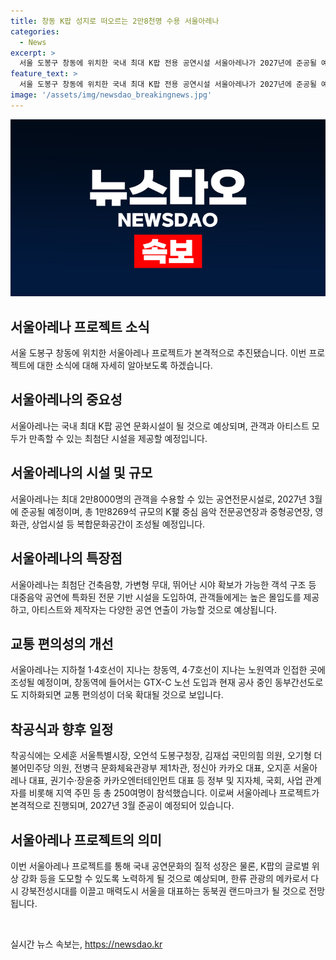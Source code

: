 ```yaml
---
title: 창동 K팝 성지로 떠오르는 2만8천명 수용 서울아레나
categories:
  - News
excerpt: >
  서울 도봉구 창동에 위치한 국내 최대 K팝 전용 공연시설 서울아레나가 2027년에 준공될 예정이다. 최첨단 음향과 시야 좋은 관객석을 갖춘 이 시설은 최대 2만8000명의 관객을 수용할 것으로 예상되며, 카카오와 함께한 민간투자사업으로 진행된다. 이를 통해 동북권 문화공연의 명소로 자리매김하고, K-콘텐츠 성지로 성장할 수 있도록 지원할 예정이다. 또한, GTX 도입 등 교통편의도 개선되어 시민들에게 큰 편의를 제공할 것으로 보인다.
feature_text: >
  서울 도봉구 창동에 위치한 국내 최대 K팝 전용 공연시설 서울아레나가 2027년에 준공될 예정이다. 최첨단 음향과 시야 좋은 관객석을 갖춘 이 시설은 최대 2만8000명의 관객을 수용할 것으로 예상되며, 카카오와 함께한 민간투자사업으로 진행된다. 이를 통해 동북권 문화공연의 명소로 자리매김하고, K-콘텐츠 성지로 성장할 수 있도록 지원할 예정이다. 또한, GTX 도입 등 교통편의도 개선되어 시민들에게 큰 편의를 제공할 것으로 보인다.
image: '/assets/img/newsdao_breakingnews.jpg'
---
```


<p><img src="/assets/img/newsdao_breakingnews.jpg" alt="firstkoreanews 속보" /></p>

<h2 data-ke-size="size26">서울아레나 프로젝트 소식</h2>

<p data-ke-size="size16">서울 도봉구 창동에 위치한 서울아레나 프로젝트가 본격적으로 추진됐습니다. 이번 프로젝트에 대한 소식에 대해 자세히 알아보도록 하겠습니다.</p>

<h2><b>서울아레나의 중요성</b></h2>

<p data-ke-size="size16">서울아레나는 국내 최대 K팝 공연 문화시설이 될 것으로 예상되며, 관객과 아티스트 모두가 만족할 수 있는 최첨단 시설을 제공할 예정입니다.</p>

<h2><b>서울아레나의 시설 및 규모</b></h2>

<p data-ke-size="size16">서울아레나는 최대 2만8000명의 관객을 수용할 수 있는 공연전문시설로, 2027년 3월에 준공될 예정이며, 총 1만8269석 규모의 K팵 중심 음악 전문공연장과 중형공연장, 영화관, 상업시설 등 복합문화공간이 조성될 예정입니다.</p>

<h2><b>서울아레나의 특장점</b></h2>

<p data-ke-size="size16">서울아레나는 최첨단 건축음향, 가변형 무대, 뛰어난 시야 확보가 가능한 객석 구조 등 대중음악 공연에 특화된 전문 기반 시설을 도입하여, 관객들에게는 높은 몰입도를 제공하고, 아티스트와 제작자는 다양한 공연 연출이 가능할 것으로 예상됩니다.</p>

<h2><b>교통 편의성의 개선</b></h2>

<p data-ke-size="size16">서울아레나는 지하철 1·4호선이 지나는 창동역, 4·7호선이 지나는 노원역과 인접한 곳에 조성될 예정이며, 창동역에 들어서는 GTX-C 노선 도입과 현재 공사 중인 동부간선도로도 지하화되면 교통 편의성이 더욱 확대될 것으로 보입니다.</p>

<h2><b>착공식과 향후 일정</b></h2>

<p data-ke-size="size16">착공식에는 오세훈 서울특별시장, 오언석 도봉구청장, 김재섭 국민의힘 의원, 오기형 더불어민주당 의원, 전병극 문화체육관광부 제1차관, 정신아 카카오 대표, 오지훈 서울아레나 대표, 권기수·장윤중 카카오엔터테인먼트 대표 등 정부 및 지자체, 국회, 사업 관계자를 비롯해 지역 주민 등 총 250여명이 참석했습니다. 이로써 서울아레나 프로젝트가 본격적으로 진행되며, 2027년 3월 준공이 예정되어 있습니다.</p>

<h2><b>서울아레나 프로젝트의 의미</b></h2>

<p data-ke-size="size16">이번 서울아레나 프로젝트를 통해 국내 공연문화의 질적 성장은 물론, K팝의 글로벌 위상 강화 등을 도모할 수 있도록 노력하게 될 것으로 예상되며, 한류 관광의 메카로서 다시 강북전성시대를 이끌고 매력도시 서울을 대표하는 동북권 랜드마크가 될 것으로 전망됩니다.</p>

<p data-ke-size="size16">&nbsp;</p>
실시간 뉴스 속보는, <a href="https://newsdao.kr" rel="dofollow">https://newsdao.kr</a>


